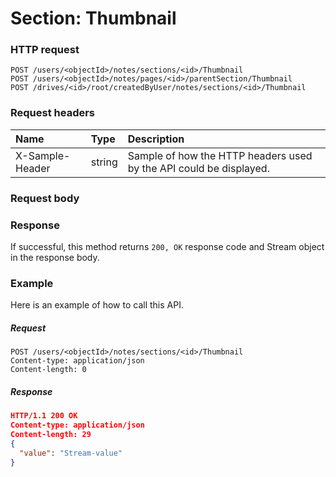 # Section: Thumbnail


### HTTP request
```http
POST /users/<objectId>/notes/sections/<id>/Thumbnail
POST /users/<objectId>/notes/pages/<id>/parentSection/Thumbnail
POST /drives/<id>/root/createdByUser/notes/sections/<id>/Thumbnail

```
### Request headers
| Name       | Type | Description|
|:---------------|:--------|:----------|
| X-Sample-Header  | string  | Sample of how the HTTP headers used by the API could be displayed.|

### Request body

### Response
If successful, this method returns `200, OK` response code and Stream object in the response body.

### Example
Here is an example of how to call this API.
##### Request
```http
POST /users/<objectId>/notes/sections/<id>/Thumbnail
Content-type: application/json
Content-length: 0
```
##### Response
```json
HTTP/1.1 200 OK
Content-type: application/json
Content-length: 29
{
  "value": "Stream-value"
}
```
<!-- uuid: 0e040bf6-f415-4b53-9e15-29a1821195dc\n2015-10-09 15:13:51 UTC -->